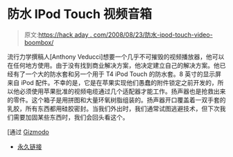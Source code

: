 # 防水 IPod Touch 视频音箱

> 原文:[https://hack aday . com/2008/08/23/防水-ipod-touch-video-boombox/](https://hackaday.com/2008/08/23/waterproof-ipod-touch-video-boombox/)

流行力学撰稿人[Anthony Veducci]想要一个几乎不可摧毁的视频播放器，他可以在任何地方使用。由于没有找到商业解决方案，他决定建立自己的解决方案。他已经有了一个大的防水套和另一个用于 T4 iPod Touch 的防水套。8 英寸的显示屏来自 iPod 配件。不幸的是，它是在苹果实现他们愚蠢的附件锁定之前开发的，所以他必须使用苹果批准的视频电缆通过几个适配器才能工作。扬声器也是抢救出来的零件。这个箱子是用拼图和大量环氧树脂组装的。扬声器开口覆盖着一双手套的乳胶，所有东西都用硅胶密封。当我们外出时，我们通常试图逃避技术，但下次我们需要加固某些东西时，我们会回头看这个。

[通过 [Gizmodo](http://gizmodo.com/5040910/build-your-own-waterproof-ipod-video-boombox)

*   [永久链接](http://www.popularmechanics.com/technology/how_to/4278895.html?page=1)